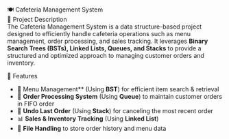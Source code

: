  🍽️ Cafeteria Management System  
📌 Project Description  
The Cafeteria Management System is a data structure-based project designed to efficiently handle cafeteria operations such as menu management, order processing, and sales tracking. It leverages **Binary Search Trees (BSTs), Linked Lists, Queues, and Stacks** to provide a structured and optimized approach to managing customer orders and inventory.

 🚀 Features  
- 📜 Menu Management** (Using **BST**) for efficient item search & retrieval  
- 🛒 **Order Processing System** (Using **Queue**) to maintain customer orders in FIFO order  
- 🔄 **Undo Last Order** (Using **Stack**) for canceling the most recent order  
- 📊 **Sales & Inventory Tracking** (Using **Linked List**)  
- 💾 **File Handling** to store order history and menu data  

